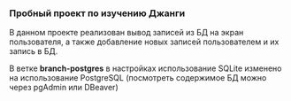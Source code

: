 ### Пробный проект по изучению Джанги

В данном проекте реализован вывод записей из БД на экран пользователя, а также добавление новых записей пользователем и их запись в БД.

В ветке **branch-postgres** в настройках использование SQLite изменено на использование PostgreSQL (посмотреть содержимое БД можно через pgAdmin или DBeaver)
